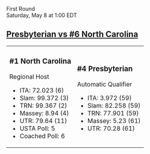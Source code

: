 First Round  
Saturday, May 8 at 1:00 EDT
## [Presbyterian vs #6 North Carolina](https://www.ncaa.com/game/5833393) 

<table><tr><td>  

### #1 North Carolina  

Regional Host  
- ITA: 72.023 (6)  
- Slam: 99.372 (3)  
- TRN: 99.367 (2)  
- Massey: 8.94 (4)  
- UTR: 79.64 (11)  
- USTA Poll: 5  
- Coached Poll: 6  

</td><td>  

### #4 Presbyterian  

Automatic Qualifier  
- ITA: 3.972 (59)  
- Slam: 82.258 (59)  
- TRN: 77.901 (59)  
- Massey: 5.23 (61)  
- UTR: 70.28 (61)  

</td></tr></table>  